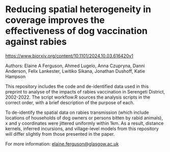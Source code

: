 # Reducing spatial heterogeneity in coverage improves the effectiveness of dog vaccination against rabies

https://www.biorxiv.org/content/10.1101/2024.10.03.616420v1

Authors: Elaine A Ferguson, Ahmed Lugelo, Anna Czupryna, Danni Anderson, Felix Lankester, Lwitiko Sikana, Jonathan Dushoff, Katie Hampson

This repository includes the code and de-identified data used in this preprint to analyse of the impacts of rabies vaccination in Serengeti District, 2002-2022. The script workflow.R sources the analysis scripts in the correct order, with a brief description of the purpose of each.

To de-identify the spatial data on rabies transmission (which include locations of households of dog owners or persons bitten by rabid animals), x and y coordinates were jittered uniformly within 1km. As a result, distance kernels, inferred incursions, and village-level models from this repository will differ slightly from those presented in the paper.

For more information: elaine.ferguson@glasgow.ac.uk
